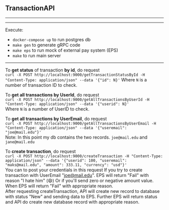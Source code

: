 ## TransactionAPI
---
---
Execute:
- `docker-compose up` to run postgres db
- `make gen` to generate gRPC code
- `make eps` to run mock of external pay system (EPS)
- `make` to run main server
---
To __get status__ of transaction __by id__, do request  
`curl -X POST http://localhost:9000/getTransactionStatusById -H "Content-Type: application/json" --data '{"id": N}'`
Where `N` is a number of transaction ID to check.  
  
To __get all transactions by UserId__, do request  
`curl -X POST http://localhost:9000/getAllTransactionsByUserId -H "Content-Type: application/json" --data '{"userid": N}'`  
Where `N` is a number of UserID to check.  
  
To __get all transactions by UserEmail__, do request  
`curl -X POST http://localhost:9000/getAllTransactionsByUserEmail -H "Content-Type: application/json" --data '{"useremail": "joe@mail.edu"}'`  
Note: In this point my db contains the two records. `joe@mail.edu` and `jane@mail.edu`
  
To __create transaction__, do request  
`curl -X POST http://localhost:9000/createTransaction -H "Content-Type: application/json" --data '{"userid": 100, "useremail": "maks@mail.edu", "amount": 333.11, "currency": "usd"}'`  
You can to post your credentials in this request
If you try to create transaction with UserEmail "joe@mail.edu". 
EPS will return "Fail" with reason "I hate him" (:smile:) 
Or if you'll send zero or negative amount value. 
When EPS will return "Fail" with appropriate reason.  
After requesting createTransaction, 
API will create new record to database with status "New" and sending data to EPS.
Further EPS will return status and API do create new database record with appropriate reason. 
